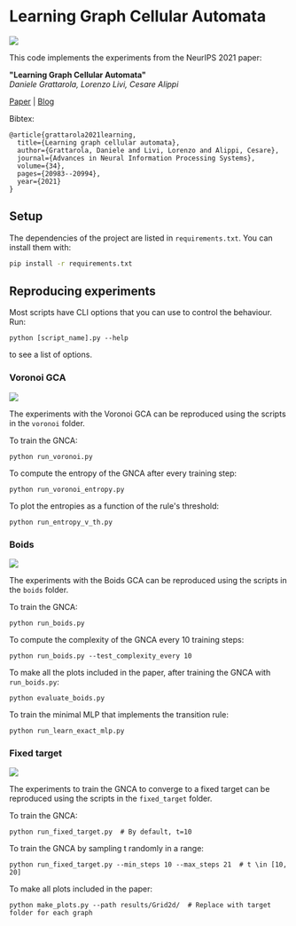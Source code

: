 # Learning Graph Cellular Automata

![](image.png)

This code implements the experiments from the NeurIPS 2021 paper: 

**"Learning Graph Cellular Automata"**  
_Daniele Grattarola, Lorenzo Livi, Cesare Alippi_

[Paper](https://arxiv.org/abs/2110.14237) | 
[Blog](https://danielegrattarola.github.io/posts/2021-11-08/graph-neural-cellular-automata.html)

Bibtex: 

```
@article{grattarola2021learning,
  title={Learning graph cellular automata},
  author={Grattarola, Daniele and Livi, Lorenzo and Alippi, Cesare},
  journal={Advances in Neural Information Processing Systems},
  volume={34},
  pages={20983--20994},
  year={2021}
}
```

## Setup 

The dependencies of the project are listed in `requirements.txt`. You can install them with:

```sh
pip install -r requirements.txt
```

## Reproducing experiments

Most scripts have CLI options that you can use to control the behaviour.
Run:

```shell
python [script_name].py --help
```

to see a list of options.

### Voronoi GCA

![](https://danielegrattarola.github.io/images/2021-11-08/voronoi.png)

The experiments with the Voronoi GCA can be reproduced using the scripts in the 
`voronoi` folder. 

To train the GNCA:

```shell
python run_voronoi.py
```

To compute the entropy of the GNCA after every training step:

```shell
python run_voronoi_entropy.py
```

To plot the entropies as a function of the rule's threshold:

```shell
python run_entropy_v_th.py
```

### Boids

![](https://danielegrattarola.github.io/images/2021-11-08/boids_animation.gif)

The experiments with the Boids GCA can be reproduced using the scripts in the 
`boids` folder. 

To train the GNCA:

```shell
python run_boids.py
```

To compute the complexity of the GNCA every 10 training steps:

```shell
python run_boids.py --test_complexity_every 10
```

To make all the plots included in the paper, after training the GNCA with `run_boids.py`:

```shell
python evaluate_boids.py
```

To train the minimal MLP that implements the transition rule:

```shell
python run_learn_exact_mlp.py
```

### Fixed target

![](https://danielegrattarola.github.io/images/2021-11-08/clouds/Minnesota_20/anim.gif)

The experiments to train the GNCA to converge to a fixed target can be 
reproduced using the scripts in the `fixed_target` folder.

To train the GNCA:

```shell
python run_fixed_target.py  # By default, t=10
```

To train the GNCA by sampling t randomly in a range:

```shell
python run_fixed_target.py --min_steps 10 --max_steps 21  # t \in [10, 20]
```

To make all plots included in the paper:

```shell
python make_plots.py --path results/Grid2d/  # Replace with target folder for each graph
```

